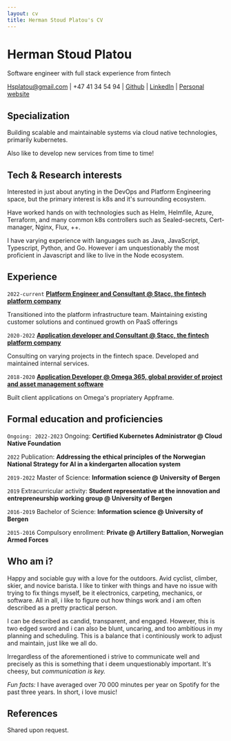 ```yaml
---
layout: cv
title: Herman Stoud Platou's CV
---
```

# Herman Stoud Platou
Software engineer with full stack experience from fintech

<div id="webaddress">
<a href="hsplatou@gmail.com">Hsplatou@gmail.com</a>
| +47 41 34 54 94
| <a href="[hermans.place](https://github.com/hpl002)">Github</a>
| <a href="[hermans.place](https://www.linkedin.com/in/herman-stoud-platou-62749515b/)">LinkedIn</a>
| <a href="https://hermans.place">Personal website</a>
</div>


## Specialization
Building scalable and maintainable systems via cloud native technologies, primarily kubernetes.

Also like to develop new services from time to time!


## Tech & Research interests
Interested in just about anyting in the DevOps and Platform Engineering space, but the primary interest is k8s and it's surrounding ecosystem.

Have worked hands on with technologies such as Helm, Helmfile, Azure, Terraform, and many common k8s controllers such as Sealed-secrets, Cert-manager, Nginx, Flux, ++.

I have varying experience with languages such as Java, JavaScript, Typescript, Python, and Go. However i am unquestionably the most proficient in Javascript and like to live in the Node ecosystem.

## Experience

`2022-current`
__<a href="https://www.linkedin.com/company/stacc---the-fintech-platform-company/mycompany/">Platform Engineer and Consultant @ Stacc, the fintech platform company</a>__

Transitioned into the platform infrastructure team.
Maintaining existing customer solutions and continued growth on PaaS offerings



`2020-2022`
__<a href="https://www.linkedin.com/company/stacc---the-fintech-platform-company/mycompany/">Application developer and Consultant @ Stacc, the fintech platform company</a>__


Consulting on varying projects in the fintech space.
Developed and maintained internal services.


`2018-2020`
__<a href="https://www.linkedin.com/company/omega365/">Application Developer @ Omega 365, global provider of project and asset management software</a>__

Built client applications on Omega's propriatery Appframe.
## Formal education and proficiencies

`Ongoing: 2022-2023`
Ongoing: __Certified Kubernetes Administrator @ Cloud Native Foundation__

`2022`
Publication: __Addressing the ethical principles of the Norwegian National Strategy for AI in a kindergarten allocation system__

`2019-2022`
Master of Science: __Information science @ University of Bergen__

`2019`
Extracurricular activity: __Student representative at the innovation and entrepreneurship working group @ University of Bergen__

`2016-2019`
Bachelor of Science: __Information science @ University of Bergen__

`2015-2016`
Compulsory enrollment: __Private @  Artillery Battalion, Norwegian Armed Forces__



## Who am i?
Happy and sociable guy with a love for the outdoors. Avid cyclist, climber, skier, and novice barista.
I like to tinker with things and have no issue with trying to fix things myself, be it electronics, carpeting, mechanics, or software.
All in all, i like to figure out how things work and i am often described as a pretty practical person.

I can be described as candid, transparent, and engaged. However, this is two edged sword and i can also be blunt, uncaring, and too ambitious in my planning and scheduling. This is a balance that i continiously work to adjust and maintain, just like we all do.

Irregardless of the aforementioned i strive to communicate well and precisely as this is something that i deem unquestionably important. It's cheesy, but *communication is key.*

*Fun facts:* I have averaged over 70 000 minutes per year on Spotify for the past three years. In short, i love music!


## References

Shared upon request.


<!-- ### Footer

Last updated: May 2013 -->


